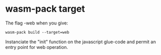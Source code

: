 # wasm-pack target

The flag -web when you give:
```console 
wasm-pack build --target=web
```
Instanciate the "init" function on the javascript glue-code and permit an entry point for web operation.  